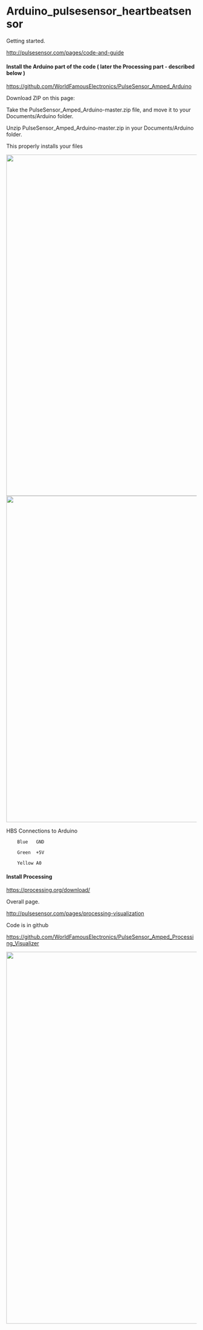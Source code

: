 # Arduino_pulsesensor_heartbeatsensor

Getting started.

http://pulsesensor.com/pages/code-and-guide

#### Install the Arduino part of the code ( later the Processing part - described below )

https://github.com/WorldFamousElectronics/PulseSensor_Amped_Arduino

Download ZIP on this page: 

Take the PulseSensor_Amped_Arduino-master.zip file, and move it to your Documents/Arduino folder.

Unzip PulseSensor_Amped_Arduino-master.zip in your Documents/Arduino folder.

This properly installs your files

<img width="901" src="https://cloud.githubusercontent.com/assets/14288989/20165691/a0be7700-a735-11e6-911f-948b999d5013.png">


<img width="862" src="https://cloud.githubusercontent.com/assets/14288989/20165912/2b95d37c-a737-11e6-97b8-4937fe58f008.png">


HBS Connections to Arduino

        Blue   GND

        Green  +5V

        Yellow A0 

####  Install Processing 

https://processing.org/download/

Overall page.

http://pulsesensor.com/pages/processing-visualization

Code is in github 

https://github.com/WorldFamousElectronics/PulseSensor_Amped_Processing_Visualizer

<img width="982" src="https://cloud.githubusercontent.com/assets/14288989/20166052/22f71b4e-a738-11e6-96d9-c83a60268cdb.png">

